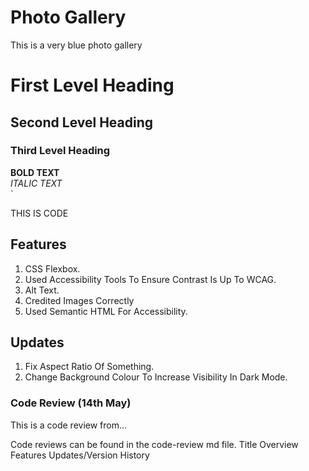 # Photo Gallery
This is a very blue photo gallery
# First Level Heading
## Second Level Heading
### Third Level Heading
**BOLD TEXT**<br>
*ITALIC TEXT*<br>
`<P>THIS IS CODE</P>


## Features
1. CSS Flexbox.
2. Used Accessibility Tools To Ensure Contrast Is Up To WCAG.
3. Alt Text.
4. Credited Images Correctly
5. Used Semantic HTML For Accessibility.

## Updates
1. Fix Aspect Ratio Of Something.
2. Change Background Colour To Increase Visibility In Dark Mode.

### Code Review (14th May)
This is a code review from...

Code reviews can be found in the code-review md file.
Title
Overview
Features
Updates/Version History